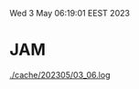 Wed  3 May 06:19:01 EEST 2023
# JAM
<a href='./cache/202305/03_06.log'>./cache/202305/03_06.log</a>
